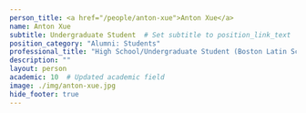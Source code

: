 ```yaml
---
person_title: <a href="/people/anton-xue">Anton Xue</a>
name: Anton Xue
subtitle: Undergraduate Student  # Set subtitle to position_link_text
position_category: "Alumni: Students"
professional_title: "High School/Undergraduate Student (Boston Latin School/Princeton, 2014-2015)"
description: ""
layout: person
academic: 10  # Updated academic field
image: ./img/anton-xue.jpg
hide_footer: true
---
```

